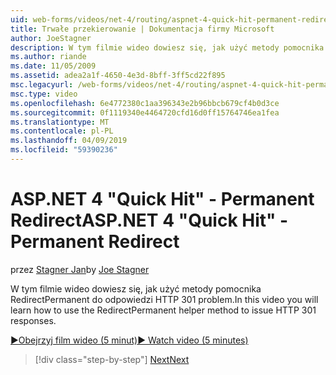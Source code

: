 ```yaml
---
uid: web-forms/videos/net-4/routing/aspnet-4-quick-hit-permanent-redirect
title: Trwałe przekierowanie | Dokumentacja firmy Microsoft
author: JoeStagner
description: W tym filmie wideo dowiesz się, jak użyć metody pomocnika RedirectPermanent do odpowiedzi HTTP 301 problem.
ms.author: riande
ms.date: 11/05/2009
ms.assetid: adea2a1f-4650-4e3d-8bff-3ff5cd22f895
msc.legacyurl: /web-forms/videos/net-4/routing/aspnet-4-quick-hit-permanent-redirect
msc.type: video
ms.openlocfilehash: 6e4772380c1aa396343e2b96bbcb679cf4b0d3ce
ms.sourcegitcommit: 0f1119340e4464720cfd16d0ff15764746ea1fea
ms.translationtype: MT
ms.contentlocale: pl-PL
ms.lasthandoff: 04/09/2019
ms.locfileid: "59390236"
---
```

# <a name="aspnet-4-quick-hit---permanent-redirect"></a><span data-ttu-id="d4cd9-103">ASP.NET 4 "Quick Hit" - Permanent Redirect</span><span class="sxs-lookup"><span data-stu-id="d4cd9-103">ASP.NET 4 "Quick Hit" - Permanent Redirect</span></span>

<span data-ttu-id="d4cd9-104">przez [Stagner Jan](https://github.com/JoeStagner)</span><span class="sxs-lookup"><span data-stu-id="d4cd9-104">by [Joe Stagner](https://github.com/JoeStagner)</span></span>

<span data-ttu-id="d4cd9-105">W tym filmie wideo dowiesz się, jak użyć metody pomocnika RedirectPermanent do odpowiedzi HTTP 301 problem.</span><span class="sxs-lookup"><span data-stu-id="d4cd9-105">In this video you will learn how to use the RedirectPermanent helper method to issue HTTP 301 responses.</span></span> 

[<span data-ttu-id="d4cd9-106">&#9654;Obejrzyj film wideo (5 minut)</span><span class="sxs-lookup"><span data-stu-id="d4cd9-106">&#9654; Watch video (5 minutes)</span></span>](https://channel9.msdn.com/Blogs/ASP-NET-Site-Videos/aspnet-4-quick-hit-permanent-redirect)

> [!div class="step-by-step"]
> [<span data-ttu-id="d4cd9-107">Next</span><span class="sxs-lookup"><span data-stu-id="d4cd9-107">Next</span></span>](aspnet-4-quick-hit-imperative-webforms-routing.md)
